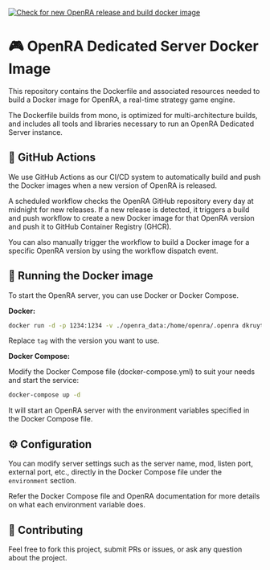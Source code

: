 [![Check for new OpenRA release and build docker image](https://github.com/dkruyt/openra/actions/workflows/main.yml/badge.svg)](https://github.com/dkruyt/openra/actions/workflows/main.yml)

# 🎮 OpenRA Dedicated Server Docker Image

This repository contains the Dockerfile and associated resources needed to build a Docker image for OpenRA, a real-time strategy game engine.

The Dockerfile builds from mono, is optimized for multi-architecture builds, and includes all tools and libraries necessary to run an OpenRA Dedicated Server instance.

## 🔄 GitHub Actions

We use GitHub Actions as our CI/CD system to automatically build and push the Docker images when a new version of OpenRA is released.

A scheduled workflow checks the OpenRA GitHub repository every day at midnight for new releases. If a new release is detected, it triggers a build and push workflow to create a new Docker image for that OpenRA version and push it to GitHub Container Registry (GHCR).

You can also manually trigger the workflow to build a Docker image for a specific OpenRA version by using the workflow dispatch event.

## 🏃 Running the Docker image

To start the OpenRA server, you can use Docker or Docker Compose.

__Docker:__

```sh
docker run -d -p 1234:1234 -v ./openra_data:/home/openra/.openra dkruyt/openra:tag
```

Replace `tag` with the version you want to use.

__Docker Compose:__

Modify the Docker Compose file (docker-compose.yml) to suit your needs and start the service:

```sh
docker-compose up -d
```

It will start an OpenRA server with the environment variables specified in the Docker Compose file.

## ⚙️ Configuration

You can modify server settings such as the server name, mod, listen port, external port, etc., directly in the Docker Compose file under the `environment` section.

Refer the Docker Compose file and OpenRA documentation for more details on what each environment variable does.

## 👥 Contributing

Feel free to fork this project, submit PRs or issues, or ask any question about the project.
```

